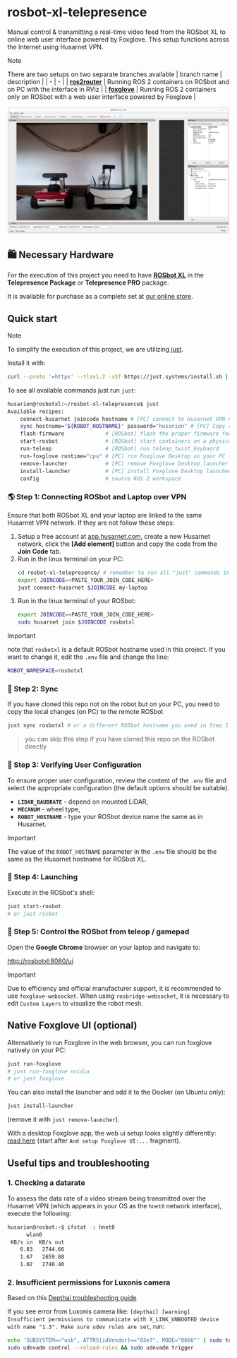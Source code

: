 # rosbot-xl-telepresence

Manual control & transmitting a real-time video feed from the ROSbot XL to online web user interface powered by Foxglove. This setup functions across the Internet using Husarnet VPN.

> [!NOTE]
> There are two setups on two separate branches available
> | branch name | description |
> | - | - |
> | [**ros2router**](https://github.com/husarion/rosbot-xl-telepresence/tree/ros2router) | Running ROS 2 containers on ROSbot and on PC with the interface in RViz |
> | [**foxglove**](https://github.com/husarion/rosbot-xl-telepresence/tree/foxglove) | Running ROS 2 containers only on ROSbot with a web user interface powered by Foxglove |

![ROSbot ROS2 user interface](.docs/rosbot-rviz.png)

## 🛍️ Necessary Hardware

For the execution of this project you need to have **[ROSbot XL](https://husarion.com/manuals/rosbot-xl/)** in the **Telepresence Package** or **Telepresence PRO** package.

It is available for purchase as a complete set at [our online store](https://store.husarion.com/collections/robots/products/rosbot-xl).

## Quick start

> [!NOTE]
> To simplify the execution of this project, we are utilizing [just](https://github.com/casey/just).
>
> Install it with:
>
> ```bash
> curl --proto '=https' --tlsv1.2 -sSf https://just.systems/install.sh | sudo bash -s -- --to /usr/bin
> ```

To see all available commands just run `just`:

```bash
husarion@rosbotxl:~/rosbot-xl-telepresence$ just
Available recipes:
    connect-husarnet joincode hostname # [PC] connect to Husarnet VPN network
    sync hostname="${ROBOT_HOSTNAME}" password="husarion" # [PC] Copy repo content to remote host with 'rsync' and watch for changes
    flash-firmware             # [ROSbot] flash the proper firmware for STM32 microcontroller in ROSbot XL
    start-rosbot               # [ROSbot] start containers on a physical ROSbot XL
    run-teleop                 # [ROSbot] run teleop_twist_keybaord
    run-foxglove runtime="cpu" # [PC] run Foxglove Desktop on your PC (optional)
    remove-launcher            # [PC] remove Foxglove Desktop launcher from the dock (optional)
    install-launcher           # [PC] install Foxglove Desktop launcher on the dock (optional)
    config                     # source ROS 2 workspace
```

### 🌎 Step 1: Connecting ROSbot and Laptop over VPN

Ensure that both ROSbot XL and your laptop are linked to the same Husarnet VPN network. If they are not follow these steps:

1. Setup a free account at [app.husarnet.com](https://app.husarnet.com/), create a new Husarnet network, click the **[Add element]** button and copy the code from the **Join Code** tab.
2. Run in the linux terminal on your PC:
   ```bash
   cd rosbot-xl-telepresence/ # remember to run all "just" commands in the repo root folder
   export JOINCODE=<PASTE_YOUR_JOIN_CODE_HERE>
   just connect-husarnet $JOINCODE my-laptop
   ```
3. Run in the linux terminal of your ROSbot:
   ```bash
   export JOINCODE=<PASTE_YOUR_JOIN_CODE_HERE>
   sudo husarnet join $JOINCODE rosbotxl
   ```
> [!IMPORTANT]
> note that `rosbotxl` is a default ROSbot hostname used in this project. If you want to change it, edit the `.env` file and change the line:
> ```bash
> ROBOT_NAMESPACE=rosbotxl
> ```


### 📡 Step 2: Sync

If you have cloned this repo not on the robot but on your PC, you need to copy the local changes (on PC) to the remote ROSbot

```bash
just sync rosbotxl # or a different ROSbot hostname you used in Step 1 p.3
```

> you can skip this step if you have cloned this repo on the ROSbot directly

### 🔧 Step 3: Verifying User Configuration

To ensure proper user configuration, review the content of the `.env` file and select the appropriate configuration (the default options should be suitable).

- **`LIDAR_BAUDRATE`** - depend on mounted LiDAR,
- **`MECANUM`** - wheel type,
- **`ROBOT_HOSTNAME`** - type your ROSbot device name the same as in Husarnet.

> [!IMPORTANT]
> The value of the `ROBOT_HOSTNAME` parameter in the `.env` file should be the same as the Husarnet hostname for ROSbot XL.

### 🤖 Step 4: Launching

Execute in the ROSbot's shell:

   ```bash
   just start-rosbot
   # or just rosbot
   ```

### 🚗 Step 5: Control the ROSbot from teleop / gamepad

Open the **Google Chrome** browser on your laptop and navigate to:

<http://rosbotxl:8080/ui>
<!-- 
![foxglove UI](.docs/foxglove-ui.png) -->

> [!IMPORTANT]
> Due to efficiency and official manufacturer support, it is recommended to use `foxglove-websocket`. When using `rosbridge-websocket`, it is necessary to edit `Custom Layers` to visualize the robot mesh.

## Native Foxglove UI (optional)

Alternatively to run Foxglove in the web browser, you can run foxglove natively on your PC:

```bash
just run-foxglove
# just run-foxglove nvidia
# or just foxglove
```

You can also install the launcher and add it to the Docker (on Ubuntu only):

```bash
just install-launcher
```

(remove it with `just remove-launcher`).

With a desktop Foxglove app, the web ui setup looks slightly differently: [read here](https://github.com/husarion/foxglove-desktop-docker/blob/main/demo/rosbot-xl/README.md) (start after `And setup Foxglove UI:...` fragment).


## Useful tips and troubleshooting

### 1. Checking a datarate

To assess the data rate of a video stream being transmitted over the Husarnet VPN (which appears in your OS as the `hnet0` network interface), execute the following:

```bash
husarion@rosbot:~$ ifstat -i hnet0
      wlan0
 KB/s in  KB/s out
    6.83   2744.66
    1.67   2659.88
    1.02   2748.40
```
### 2. Insufficient permissions for Luxonis camera

Based on this [Depthai troubleshooting guide](https://github.com/luxonis/depthai-docs-website/blob/master/source/pages/troubleshooting.rst#udev-rules-on-linux)

If you see error from Luxonis camera like: `[depthai] [warning] Insufficient permissions to communicate with X_LINK_UNBOOTED device with name "1.3". Make sure udev rules are set`, run:

```bash
echo 'SUBSYSTEM=="usb", ATTRS{idVendor}=="03e7", MODE="0666"' | sudo tee /etc/udev/rules.d/80-movidius.rules
sudo udevadm control --reload-rules && sudo udevadm trigger
```